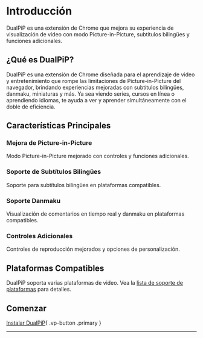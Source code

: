 # Introducción

DualPiP es una extensión de Chrome que mejora su experiencia de visualización de video con modo Picture-in-Picture, subtítulos bilingües y funciones adicionales.

## ¿Qué es DualPiP?

DualPiP es una extensión de Chrome diseñada para el aprendizaje de video y entretenimiento que rompe las limitaciones de Picture-in-Picture del navegador, brindando experiencias mejoradas con subtítulos bilingües, danmaku, miniaturas y más. Ya sea viendo series, cursos en línea o aprendiendo idiomas, te ayuda a ver y aprender simultáneamente con el doble de eficiencia.

## Características Principales

### Mejora de Picture-in-Picture

Modo Picture-in-Picture mejorado con controles y funciones adicionales.

### Soporte de Subtítulos Bilingües

Soporte para subtítulos bilingües en plataformas compatibles.

### Soporte Danmaku

Visualización de comentarios en tiempo real y danmaku en plataformas compatibles.

### Controles Adicionales

Controles de reproducción mejorados y opciones de personalización.

## Plataformas Compatibles

DualPiP soporta varias plataformas de video. Vea la [lista de soporte de plataformas](/es/video-platforms-support) para detalles.

## Comenzar

[Instalar DualPiP](/es/installation){ .vp-button .primary }

---
